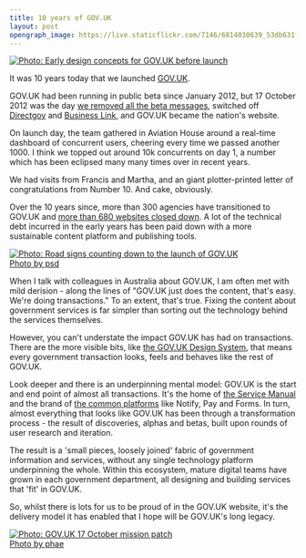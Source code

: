 ```yaml
---
title: 10 years of GOV.UK
layout: post
opengraph_image: https://live.staticflickr.com/7146/6814030639_53db631f3f_c.jpg
---
```


<a href="https://www.flickr.com/photos/jordanh14/6814030639/" class="image--block">
  <img src="https://live.staticflickr.com/7146/6814030639_406881072d_h.jpg" alt="Photo: Early design concepts for GOV.UK before launch" style="max-height: 25rem;">
</a>

It was 10 years today that we launched [GOV.UK](https://www.gov.uk).

GOV.UK had been running in public beta since January 2012, but 17 October 2012 was the day [we removed all the beta messages][dai-pr], switched off [Directgov][directgov] and [Business Link][business-link], and GOV.UK became the nation's website.

On launch day, the team gathered in Aviation House around a real-time dashboard of concurrent users, cheering every time we passed another 1000. I think we topped out around 10k concurrents on day 1, a number which has been eclipsed many many times over in recent years.

We had visits from Francis and Martha, and an giant plotter-printed letter of congratulations from Number 10. And cake, obviously.

Over the 10 years since, more than 300 agencies have transitioned to GOV.UK and [more than 680 websites closed down][transition-post]. A lot of the technical debt incurred in the early years has been paid down with a more sustainable content platform and publishing tools.

<div>
  <a href="https://www.flickr.com/photos/psd/8142252524/" class="image--block">
    <img src="https://live.staticflickr.com/8194/8142252524_1809d037a7_h.jpg" alt="Photo: Road signs counting down to the launch of GOV.UK" style="max-height: 25rem;">
    <div class="image--caption">Photo by psd</div>
  </a>
</div>

When I talk with colleagues in Australia about GOV.UK, I am often met with mild derision - along the lines of "GOV.UK just does the content, that's easy. We're doing transactions." To an extent, that's true. Fixing the content about government services is far simpler than sorting out the technology behind the services themselves.

However, you can't understate the impact GOV.UK has had on transactions. There are the more visible bits, like [the GOV.UK Design System][design-system], that means every government transaction looks, feels and behaves like the rest of GOV.UK.

Look deeper and there is an underpinning mental model: GOV.UK is the start and end point of almost all transactions. It's the home of [the Service Manual][service-manual] and the brand of [the common platforms][platforms] like Notify, Pay and Forms. In turn, almost everything that looks like GOV.UK has been through a transformation process - the result of discoveries, alphas and betas, built upon rounds of user research and iteration.

The result is a 'small pieces, loosely joined' fabric of government information and services, without any single technology platform underpinning the whole. Within this ecosystem, mature digital teams have grown in each government department, all designing and building services that 'fit' in GOV.UK.

So, whilst there is lots for us to be proud of in the GOV.UK website, it's the delivery model it has enabled that I hope will be GOV.UK's long legacy.

<div>
  <a href="https://www.flickr.com/photos/phae_/8096754746/" class="image--block">
    <img src="https://live.staticflickr.com/8475/8096754746_cac5345974_o.jpg" alt="Photo: GOV.UK 17 October mission patch" style="max-height: 25rem;">
    <div class="image--caption">Photo by phae</div>
  </a>
</div>

[dai-pr]: https://github.com/alphagov/static/pull/94
[directgov]: https://en.wikipedia.org/wiki/Directgov
[business-link]: https://en.wikipedia.org/wiki/Business_Link
[design-system]: https://www.gov.uk/design-system
[transition-post]: https://insidegovuk.blog.gov.uk/2014/12/19/300-websites-to-just-1-in-15-months/
[service-manual]: https://www.gov.uk/service-manual
[platforms]: https://www.gov.uk/service-toolkit
